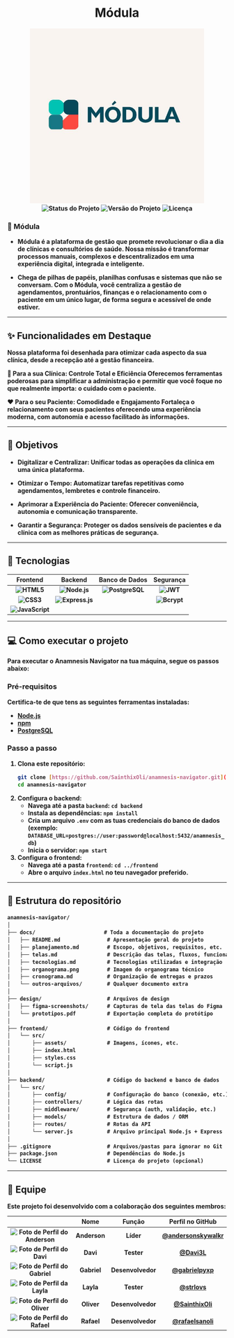 <div align="center">
  <b><h1>Módula</h1><b>
  <img src="../frontend/src/assets/logoProjeto.png" alt="Logo do Projeto" width="400">
</div>

<div align="center">
  <img src="https://img.shields.io/badge/Status-Em%20Desenvolvimento-blue" alt="Status do Projeto">
  <img src="https://img.shields.io/badge/Versão-0.1.0-orange" alt="Versão do Projeto">
  <img src="https://img.shields.io/github/license/SainthixOli/anamnesis-navigator" alt="Licença">
</div>

### 🧠 Módula 
- Módula é a plataforma de gestão que promete revolucionar o dia a dia de clínicas e consultórios de saúde. Nossa missão é transformar processos manuais, complexos e descentralizados em uma experiência digital, integrada e inteligente.

- Chega de pilhas de papéis, planilhas confusas e sistemas que não se conversam. Com o Módula, você centraliza a gestão de agendamentos, prontuários, finanças e o relacionamento com o paciente em um único lugar, de forma segura e acessível de onde estiver.

---

## ✨ Funcionalidades em Destaque
Nossa plataforma foi desenhada para otimizar cada aspecto da sua clínica, desde a recepção até a gestão financeira.

🏥 Para a sua Clínica: Controle Total e Eficiência
Oferecemos ferramentas poderosas para simplificar a administração e permitir que você foque no que realmente importa: o cuidado com o paciente.

❤️ Para o seu Paciente: Comodidade e Engajamento
Fortaleça o relacionamento com seus pacientes oferecendo uma experiência moderna, com autonomia e acesso facilitado às informações.



---

## 🎯 Objetivos
- Digitalizar e Centralizar: Unificar todas as operações da clínica em uma única plataforma.

- Otimizar o Tempo: Automatizar tarefas repetitivas como agendamentos, lembretes e controle financeiro.

- Aprimorar a Experiência do Paciente: Oferecer conveniência, autonomia e comunicação transparente.

- Garantir a Segurança: Proteger os dados sensíveis de pacientes e da clínica com as melhores práticas de segurança.
  
---

## 🧰 Tecnologias

<div align="center">

| Frontend | Backend | Banco de Dados | Segurança |
|:---:|:---:|:---:|:---:|
| ![HTML5](https://img.shields.io/badge/HTML5-E34F26?style=for-the-badge&logo=html5&logoColor=white) | ![Node.js](https://img.shields.io/badge/Node.js-339933?style=for-the-badge&logo=nodedotjs&logoColor=white) | ![PostgreSQL](https://img.shields.io/badge/PostgreSQL-4169E1?style=for-the-badge&logo=postgresql&logoColor=white) | ![JWT](https://img.shields.io/badge/JWT-000000?style=for-the-badge&logo=jsonwebtokens&logoColor=white) |
| ![CSS3](https://img.shields.io/badge/CSS3-1572B6?style=for-the-badge&logo=css3&logoColor=white) | ![Express.js](https://img.shields.io/badge/Express.js-000000?style=for-the-badge&logo=express&logoColor=white) | | ![Bcrypt](https://img.shields.io/badge/Bcrypt-4A90E2?style=for-the-badge&logoColor=white) |
| ![JavaScript](https://img.shields.io/badge/JavaScript-F7DF1E?style=for-the-badge&logo=javascript&logoColor=black) | | | |

</div>

---

## 💻 Como executar o projeto

Para executar o Anamnesis Navigator na tua máquina, segue os passos abaixo:

### Pré-requisitos
Certifica-te de que tens as seguintes ferramentas instaladas:
- [Node.js](https://nodejs.org/) 
- [npm](https://www.npmjs.com/) 
- [PostgreSQL](https://www.postgresql.org/download/)

### Passo a passo
1.  **Clona este repositório:**
    ```bash
    git clone [https://github.com/SainthixOli/anamnesis-navigator.git](https://github.com/SainthixOli/anamnesis-navigator.git)
    cd anamnesis-navigator
    ```
2.  **Configura o backend:**
    - Navega até a pasta `backend`: `cd backend`
    - Instala as dependências: `npm install`
    - Cria um arquivo `.env` com as tuas credenciais do banco de dados (exemplo: `DATABASE_URL=postgres://user:password@localhost:5432/anamnesis_db`)
    - Inicia o servidor: `npm start`
3.  **Configura o frontend:**
    - Navega até a pasta `frontend`: `cd ../frontend`
    - Abre o arquivo `index.html` no teu navegador preferido.

---

## 📁 Estrutura do repositório 
```txt
anamnesis-navigator/
│
├── docs/                      # Toda a documentação do projeto
│   ├── README.md               # Apresentação geral do projeto
│   ├── planejamento.md         # Escopo, objetivos, requisitos, etc.
│   ├── telas.md                # Descrição das telas, fluxos, funcionalidades
│   ├── tecnologias.md          # Tecnologias utilizadas e integração
│   ├── organograma.png         # Imagem do organograma técnico
│   ├── cronograma.md           # Organização de entregas e prazos
│   └── outros-arquivos/        # Qualquer documento extra
│
├── design/                     # Arquivos de design
│   ├── figma-screenshots/      # Capturas de tela das telas do Figma
│   └── prototipos.pdf          # Exportação completa do protótipo
│
├── frontend/                   # Código do frontend
│   └── src/
│       ├── assets/             # Imagens, ícones, etc.
│       ├── index.html
│       ├── styles.css
│       └── script.js
│
├── backend/                    # Código do backend e banco de dados
│   └── src/
│       ├── config/             # Configuração do banco (conexão, etc.)
│       ├── controllers/        # Lógica das rotas
│       ├── middleware/         # Segurança (auth, validação, etc.)
│       ├── models/             # Estrutura de dados / ORM
│       ├── routes/             # Rotas da API
│       └── server.js           # Arquivo principal Node.js + Express
│
├── .gitignore                  # Arquivos/pastas para ignorar no Git
├── package.json                # Dependências do Node.js
└── LICENSE                     # Licença do projeto (opcional)
```
---

## 👥 Equipe

Este projeto foi desenvolvido com a colaboração dos seguintes membros:

| | Nome | Função | Perfil no GitHub |
| :---: | :---: | :---: | :---: |
| <img src="https://github.com/andersonskywalkr.png" width="80px;" alt="Foto de Perfil do Anderson"/> | **Anderson** | Líder | [@andersonskywalkr](https://github.com/andersonskywalkr) |
| <img src="https://github.com/Davi3L.png" width="80px;" alt="Foto de Perfil do Davi"/> | **Davi** | Tester | [@Davi3L](https://github.com/Davi3L) |
| <img src="https://github.com/gabrielpyxp.png" width="80px;" alt="Foto de Perfil do Gabriel"/> | **Gabriel** | Desenvolvedor | [@gabrielpyxp](https://github.com/gabrielpyxp) |
| <img src="https://github.com/strlovs.png" width="80px;" alt="Foto de Perfil da Layla"/> | **Layla** | Tester | [@strlovs](https://github.com/strlovs) |
| <img src="https://github.com/SainthixOli.png" width="80px;" alt="Foto de Perfil do Oliver"/> | **Oliver** | Desenvolvedor | [@SainthixOli](https://github.com/SainthixOli) |
| <img src="https://github.com/rafaelsanoli.png" width="80px;" alt="Foto de Perfil do Rafael"/> | **Rafael** | Desenvolvedor | [@rafaelsanoli](https://github.com/rafaelsanoli) |

